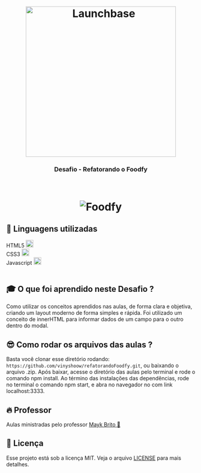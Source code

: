 <h1 align="center">
    <img alt="Launchbase" src="https://storage.googleapis.com/golden-wind/bootcamp-launchbase/logo.png" width="400px" />
</h1>

<h3 align="center">
  Desafio - Refatorando o Foodfy
</h3>
<br/>

<h1 align="center">
    <img alt="Foodfy" src="https://user-images.githubusercontent.com/60045489/86931236-3ddfc700-c10e-11ea-95df-ec04f00ec826.gif" />
</h1>

## :rocket: Linguagens utilizadas
  HTML5 <img src="https://logodownload.org/wp-content/uploads/2016/10/html5-logo.png" width="20px" height="20px"> <br/>
  CSS3  <img src="https://e7.pngegg.com/pngimages/188/673/png-clipart-cascading-style-sheets-css3-bootstrap-valid-blue-angle.png" width="20px" height="20px"><br/>
  Javascript <img src="https://img1.gratispng.com/20180809/rok/kisspng-javascript-and-jquery-interactive-front-end-web-d--5b6cfa25cf8a30.0077362015338685818501.jpg" width="20px" height="20px"><br/> <br/>

## :mortar_board:  O que foi aprendido neste Desafio ?  

Como utilizar os conceitos aprendidos nas aulas, de forma clara e objetiva, criando um layout moderno de forma simples e rápida.
Foi utilizado um conceito de innerHTML para informar dados de um campo para o outro dentro do modal.

## :sunglasses: Como rodar os arquivos das aulas ?

Basta você clonar esse diretório rodando:  `https://github.com/vinyshoow/refatorandoFoodfy.git`, ou baixando o arquivo .zip. 
Após baixar, acesse o diretório das aulas pelo terminal e rode o comando npm install. 
Ao término das instalações das dependências, rode no terminal o comando npm start, e abra no navegador no com link localhost:3333.

## :fire: Professor
Aulas ministradas pelo professor <a href="https://github.com/maykbrito">Mayk Brito :rocket:</a><br/> 

## :memo: Licença

Esse projeto está sob a licença MIT. Veja o arquivo [LICENSE](LICENSE.md) para mais detalhes.
